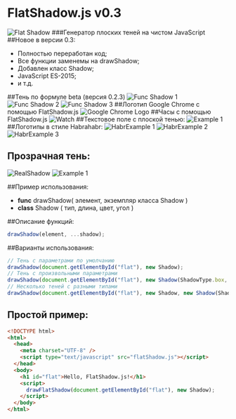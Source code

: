 # FlatShadow.js v0.3
![Flat Shadow](http://storage3.static.itmages.ru/i/16/0721/h_1469088856_9927674_ffc2e1f0b7.png)
###Генератор плоских теней на чистом JavaScript
##Новое в версии 0.3:
* Полностью переработан код;
* Все функции заменемы на drawShadow;
* Добавлен класс Shadow;
* JavaScript ES-2015;
* и т.д.

##Teнь по формуле beta (версия 0.2.3)
![Func Shadow 1](http://storage1.static.itmages.ru/i/16/0723/h_1469256426_8302389_021d8fa4d6.png)
![Func Shadow 2](http://storage1.static.itmages.ru/i/16/0723/h_1469256426_5587485_7e0705d522.png)
![Func Shadow 3](http://storage1.static.itmages.ru/i/16/0723/h_1469256426_4191473_a2b5b348eb.png)
##Логотип Google Chrome с помощью FlatShadow.js
![Google Chrome Logo](http://storage9.static.itmages.ru/i/16/0722/h_1469165511_8914631_724befd6d6.png)
##Часы с помощью FlatShadow.js
![Watch](http://storage2.static.itmages.ru/i/16/0722/h_1469188503_3671323_71ab72044c.png)
##Текстовое поле с плоской тенью:
![Example 1](http://storage3.static.itmages.ru/i/16/0721/h_1469089627_4831789_e8080801fa.jpg)
##Логотипы в стиле Habrahabr:
![HabrExample 1](http://storage5.static.itmages.ru/i/16/0721/h_1469093205_7184148_f474e2dae3.png)
![HabrExample 2](http://storage5.static.itmages.ru/i/16/0721/h_1469093205_3319567_62e78868f8.png)
![HabrExample 3](http://storage4.static.itmages.ru/i/16/0721/h_1469093200_4283351_e7af337ab9.png)
## Прозрачная тень:
![RealShadow](http://storage9.static.itmages.ru/i/16/0723/h_1469256426_1550657_f295a681a1.png)
![Example 1](http://storage6.static.itmages.ru/i/16/0721/h_1469096290_2520834_b1b399132d.png)

##Пример использования:
* **func**  drawShadow( элемент, экземпляр класса Shadow )
* **class** Shadow ( тип, длина, цвет, угол )

##Описание функций:
```JavaScript
drawShadow(element, ...shadow);
```
##Варианты использования:
```JavaScript
// Тень с параметрами по умолчанию 
drawShadow(document.getElementById("flat"), new Shadow);
// Тень с произвольными параметрами
drawShadow(document.getElementById("flat"), new Shadow(ShadowType.box, 30, "#CCC", 150));
// Несколько теней с разными типами
drawShadow(document.getElementById("flat"), new Shadow, new Shadow(ShadowType.text, 30, "#CCC", 150), new Shadow(ShadowType.all, 30, "#999", 240));
```

## Простой пример:

```HTML
<!DOCTYPE html>
<html>
  <head>
    <meta charset="UTF-8" />
    <script type="text/javascript" src="flatShadow.js"></script>
  </head>
  <body>
    <h1 id="flat">Hello, FlatShadow.js!</h1>
    <script>
      drawFlatShadow(document.getElementById("flat"), new Shadow);
    </script>
  </body>
</html>
```
